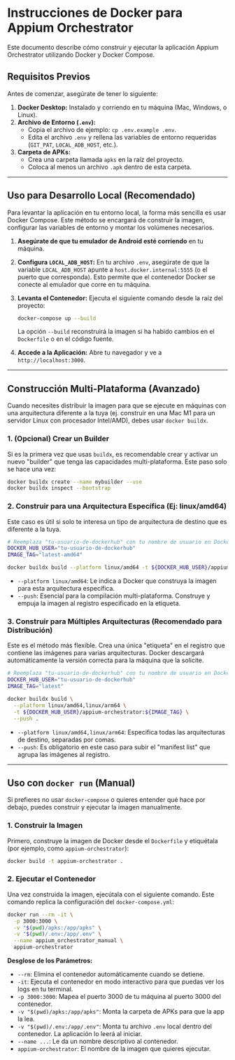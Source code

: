 # Instrucciones de Docker para Appium Orchestrator

Este documento describe cómo construir y ejecutar la aplicación Appium Orchestrator utilizando Docker y Docker Compose. 

## Requisitos Previos

Antes de comenzar, asegúrate de tener lo siguiente:

1.  **Docker Desktop:** Instalado y corriendo en tu máquina (Mac, Windows, o Linux).
2.  **Archivo de Entorno (`.env`):**
    *   Copia el archivo de ejemplo: `cp .env.example .env`.
    *   Edita el archivo `.env` y rellena las variables de entorno requeridas (`GIT_PAT`, `LOCAL_ADB_HOST`, etc.).
3.  **Carpeta de APKs:**
    *   Crea una carpeta llamada `apks` en la raíz del proyecto.
    *   Coloca al menos un archivo `.apk` dentro de esta carpeta.

---

## Uso para Desarrollo Local (Recomendado)

Para levantar la aplicación en tu entorno local, la forma más sencilla es usar Docker Compose. Este método se encargará de construir la imagen, configurar las variables de entorno y montar los volúmenes necesarios.

1.  **Asegúrate de que tu emulador de Android esté corriendo** en tu máquina.

2.  **Configura `LOCAL_ADB_HOST`:** En tu archivo `.env`, asegúrate de que la variable `LOCAL_ADB_HOST` apunte a `host.docker.internal:5555` (o el puerto que corresponda). Esto permite que el contenedor Docker se conecte al emulador que corre en tu máquina.

3.  **Levanta el Contenedor:** Ejecuta el siguiente comando desde la raíz del proyecto:
    ```bash
    docker-compose up --build
    ```
    La opción `--build` reconstruirá la imagen si ha habido cambios en el `Dockerfile` o en el código fuente.

4.  **Accede a la Aplicación:** Abre tu navegador y ve a `http://localhost:3000`.

---

## Construcción Multi-Plataforma (Avanzado)

Cuando necesites distribuir la imagen para que se ejecute en máquinas con una arquitectura diferente a la tuya (ej. construir en una Mac M1 para un servidor Linux con procesador Intel/AMD), debes usar `docker buildx`.

### 1. (Opcional) Crear un Builder

Si es la primera vez que usas `buildx`, es recomendable crear y activar un nuevo "builder" que tenga las capacidades multi-plataforma. Este paso solo se hace una vez:

```bash
docker buildx create --name mybuilder --use
docker buildx inspect --bootstrap
```

### 2. Construir para una Arquitectura Específica (Ej: linux/amd64)

Este caso es útil si solo te interesa un tipo de arquitectura de destino que es diferente a la tuya.

```bash
# Reemplaza "tu-usuario-de-dockerhub" con tu nombre de usuario en Docker Hub
DOCKER_HUB_USER="tu-usuario-de-dockerhub"
IMAGE_TAG="latest-amd64"

docker buildx build --platform linux/amd64 -t ${DOCKER_HUB_USER}/appium-orchestrator:${IMAGE_TAG} --push .
```

*   `--platform linux/amd64`: Le indica a Docker que construya la imagen para esta arquitectura específica.
*   `--push`: Esencial para la compilación multi-plataforma. Construye y empuja la imagen al registro especificado en la etiqueta.

### 3. Construir para Múltiples Arquitecturas (Recomendado para Distribución)

Este es el método más flexible. Crea una única "etiqueta" en el registro que contiene las imágenes para varias arquitecturas. Docker descargará automáticamente la versión correcta para la máquina que la solicite.

```bash
# Reemplaza "tu-usuario-de-dockerhub" con tu nombre de usuario en Docker Hub
DOCKER_HUB_USER="tu-usuario-de-dockerhub"
IMAGE_TAG="latest"

docker buildx build \
  --platform linux/amd64,linux/arm64 \
  -t ${DOCKER_HUB_USER}/appium-orchestrator:${IMAGE_TAG} \
  --push .
```

*   `--platform linux/amd64,linux/arm64`: Especifica todas las arquitecturas de destino, separadas por comas.
*   `--push`: Es obligatorio en este caso para subir el "manifest list" que agrupa las imágenes al registro.



---

## Uso con `docker run` (Manual)

Si prefieres no usar `docker-compose` o quieres entender qué hace por debajo, puedes construir y ejecutar la imagen manualmente.

### 1. Construir la Imagen

Primero, construye la imagen de Docker desde el `Dockerfile` y etiquétala (por ejemplo, como `appium-orchestrator`):

```bash
docker build -t appium-orchestrator .
```

### 2. Ejecutar el Contenedor

Una vez construida la imagen, ejecútala con el siguiente comando. Este comando replica la configuración del `docker-compose.yml`:

```bash
docker run --rm -it \
  -p 3000:3000 \
  -v "$(pwd)/apks:/app/apks" \
  -v "$(pwd)/.env:/app/.env" \
  --name appium_orchestrator_manual \
  appium-orchestrator
```

**Desglose de los Parámetros:**

*   `--rm`: Elimina el contenedor automáticamente cuando se detiene.
*   `-it`: Ejecuta el contenedor en modo interactivo para que puedas ver los logs en tu terminal.
*   `-p 3000:3000`: Mapea el puerto 3000 de tu máquina al puerto 3000 del contenedor.
*   `-v "$(pwd)/apks:/app/apks"`: Monta la carpeta de APKs para que la app la lea.
*   `-v "$(pwd)/.env:/app/.env"`: Monta tu archivo `.env` local dentro del contenedor. La aplicación lo leerá al iniciar.
*   `--name ...`: Le da un nombre descriptivo al contenedor.
*   `appium-orchestrator`: El nombre de la imagen que quieres ejecutar.


```
